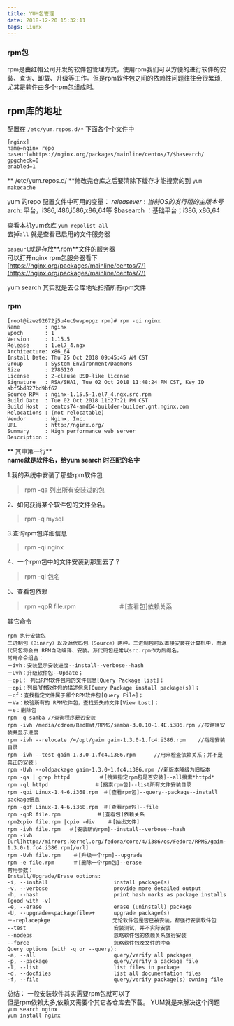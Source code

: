 ```yaml
---
title: YUM包管理
date: 2018-12-20 15:32:11
tags: Liunx
---
```

### rpm包
rpm是由红帽公司开发的软件包管理方式，使用rpm我们可以方便的进行软件的安装、查询、卸载、升级等工作。但是rpm软件包之间的依赖性问题往往会很繁琐,尤其是软件由多个rpm包组成时。


## rpm库的地址  
配置在
`/etc/yum.repos.d/*`
下面各个个文件中
<!-- more -->
```
[nginx]
name=nginx repo
baseurl=https://nginx.org/packages/mainline/centos/7/$basearch/
gpgcheck=0
enabled=1
```

** /etc/yum.repos.d/ **修改完仓库之后要清除下缓存才能搜索的到
`yum makecache`

yum 的repo 配置文件中可用的变量：
$releasever:当前OS的发行版的主版本号$arch: 平台，i386,i486,i586,x86_64等
$basearch ：基础平台；i386, x86_64

查看本机yum仓库
`yum repolist all`  
去掉`all` 就是查看已启用的文件服务器


`baseurl`就是存放**.rpm**文件的服务器  
可以打开nginx rpm包服务器看下  
[https://nginx.org/packages/mainline/centos/7/](https://nginx.org/packages/mainline/centos/7/)

yum search 其实就是去仓库地址扫描所有rpm文件

### rpm

```
[root@izwz92672j5u4uc9wvpopgz rpm]# rpm -qi nginx
Name        : nginx
Epoch       : 1
Version     : 1.15.5
Release     : 1.el7_4.ngx
Architecture: x86_64
Install Date: Thu 25 Oct 2018 09:45:45 AM CST
Group       : System Environment/Daemons
Size        : 2786120
License     : 2-clause BSD-like license
Signature   : RSA/SHA1, Tue 02 Oct 2018 11:48:24 PM CST, Key ID abf5bd827bd9bf62
Source RPM  : nginx-1.15.5-1.el7_4.ngx.src.rpm
Build Date  : Tue 02 Oct 2018 11:27:21 PM CST
Build Host  : centos74-amd64-builder-builder.gnt.nginx.com
Relocations : (not relocatable)
Vendor      : Nginx, Inc.
URL         : http://nginx.org/
Summary     : High performance web server
Description :
```
** 其中第一行**  
**name就是软件名，给yum search 时匹配的名字**



1.我的系统中安装了那些rpm软件包
>rpm -qa 列出所有安装过的包

2、如何获得某个软件包的文件全名。
>rpm -q mysql

3.查询rpm包详细信息
>rpm -qi nginx

4、一个rpm包中的文件安装到那里去了？
>rpm -ql 包名

5、查看包依赖
>rpm -qpR file.rpm　　　　　　　＃[查看包]依赖关系

其它命令
```
rpm 执行安装包
二进制包（Binary）以及源代码包（Source）两种。二进制包可以直接安装在计算机中，而源代码包将会由 RPM自动编译、安装。源代码包经常以src.rpm作为后缀名。
常用命令组合：
－ivh：安装显示安装进度--install--verbose--hash
－Uvh：升级软件包--Update；
－qpl： 列出RPM软件包内的文件信息[Query Package list]；
－qpi：列出RPM软件包的描述信息[Query Package install package(s)]；
－qf：查找指定文件属于哪个RPM软件包[Query File]；
－Va：校验所有的 RPM软件包，查找丢失的文件[View Lost]；
－e：删除包
rpm -q samba //查询程序是否安装
rpm -ivh /media/cdrom/RedHat/RPMS/samba-3.0.10-1.4E.i386.rpm //按路径安装并显示进度
rpm -ivh --relocate /=/opt/gaim gaim-1.3.0-1.fc4.i386.rpm    //指定安装目录
rpm -ivh --test gaim-1.3.0-1.fc4.i386.rpm　　　 //用来检查依赖关系；并不是真正的安装；
rpm -Uvh --oldpackage gaim-1.3.0-1.fc4.i386.rpm //新版本降级为旧版本
rpm -qa | grep httpd　　　　　 ＃[搜索指定rpm包是否安装]--all搜索*httpd*
rpm -ql httpd　　　　　　　　　＃[搜索rpm包]--list所有文件安装目录
rpm -qpi Linux-1.4-6.i368.rpm　＃[查看rpm包]--query--package--install package信息
rpm -qpf Linux-1.4-6.i368.rpm　＃[查看rpm包]--file
rpm -qpR file.rpm　　　　　　　＃[查看包]依赖关系
rpm2cpio file.rpm |cpio -div    ＃[抽出文件]
rpm -ivh file.rpm 　＃[安装新的rpm]--install--verbose--hash
rpm -ivh [url]http://mirrors.kernel.org/fedora/core/4/i386/os/Fedora/RPMS/gaim-1.3.0-1.fc4.i386.rpm[/url] 
rpm -Uvh file.rpm    ＃[升级一个rpm]--upgrade
rpm -e file.rpm      ＃[删除一个rpm包]--erase
常用参数：
Install/Upgrade/Erase options:
-i, --install                     install package(s)
-v, --verbose                     provide more detailed output
-h, --hash                        print hash marks as package installs (good with -v)
-e, --erase                       erase (uninstall) package
-U, --upgrade=<packagefile>+      upgrade package(s)
－-replacepkge                    无论软件包是否已被安装，都强行安装软件包
--test                            安装测试，并不实际安装
--nodeps                          忽略软件包的依赖关系强行安装
--force                           忽略软件包及文件的冲突
Query options (with -q or --query):
-a, --all                         query/verify all packages
-p, --package                     query/verify a package file
-l, --list                        list files in package
-d, --docfiles                    list all documentation files
-f, --file                        query/verify package(s) owning file
```


总结：
一般安装软件其实需要rpm包就可以了  
但是rpm依赖太多,依赖又需要个其它各仓库去下载。
YUM就是来解决这个问题  
`yum search nginx  `  
`yum install nginx `